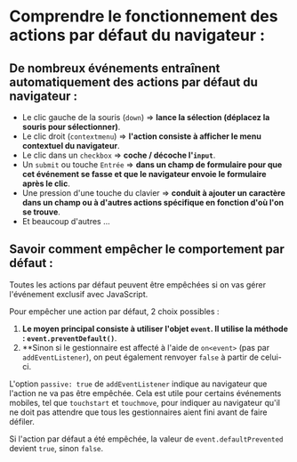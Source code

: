# Comprendre le fonctionnement des actions par défaut du navigateur :

## De nombreux événements entraînent automatiquement des actions par défaut du navigateur :

* Le clic gauche de la souris (`down`) => **lance la sélection (déplacez la souris pour sélectionner)**.
* Le clic droit (`contextmenu`) => **l'action consiste à afficher le menu contextuel du navigateur**.
* Le clic dans un `checkbox` => **coche / décoche l'`input`**.
* Un `submit` ou touche `Entrée` => **dans un champ de formulaire pour que cet événement se fasse et que le navigateur envoie le formulaire après le clic**.
* Une pression d'une touche du clavier => **conduit à ajouter un caractère dans un champ ou à d'autres actions spécifique en fonction d'où l'on se trouve**.
* Et beaucoup d'autres ...

## Savoir comment empêcher le comportement par défaut :

Toutes les actions par défaut peuvent être empêchées si on vas gérer l'événement exclusif avec JavaScript.

Pour empêcher une action par défaut, 2 choix possibles :

1. **Le moyen principal consiste à utiliser l'objet `event`. Il utilise la méthode : `event.preventDefault()`**.
2. **Sinon si le gestionnaire est affecté à l'aide de `on<event>` (pas par `addEventListener`), on peut également renvoyer `false` à partir de celui-ci.

L'option `passive: true` de `addEventListener` indique au navigateur que l'action ne va pas être empêchée. Cela est utile pour certains événements mobiles, tel que `touchstart` et `touchmove`, pour indiquer au navigateur qu'il ne doit pas attendre que tous les gestionnaires aient fini avant de faire défiler.

Si l'action par défaut a été empêchée, la valeur de `event.defaultPrevented` devient `true`, sinon `false`.
